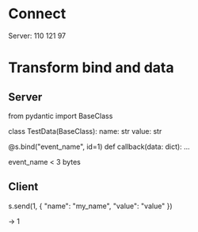 # Connect
Server: 110 121 97

# Transform bind and data

## Server

from pydantic import BaseClass

class TestData(BaseClass):
    name: str
    value: str

@s.bind("event_name", id=1)
def callback(data: dict):
    ...

event_name  < 3 bytes


## Client

s.send(1, {
    "name": "my_name",
    "value": "value"
})

-> 1

